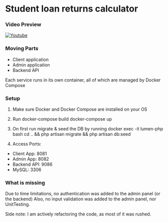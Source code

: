 # Student loan returns calculator

### Video Preview

[![Youtube](https://img.youtube.com/vi/43Dp8ZtQv8o/0.jpg)](https://www.youtube.com/watch?v=43Dp8ZtQv8o)

### Moving Parts

- Client application
- Admin application
- Backend API

Each service runs in its own container, all of which are managed by Docker Compose

### Setup

1. Make sure Docker and Docker Compose are installed on your OS
2. Run
    docker-compose build
    docker-compose up

3. On first run migrate & seed the DB by running
    docker exec -it lumen-php bash
    cd .. && php artisan migrate && php artisan db:seed

4. Access Ports:
  - Client App: 8081
  - Admin App: 8082
  - Backend API: 9086
  - MySQL: 3306

### What is missing

Due to time limitations, no authentication was added to the admin panel (or the backend)
Also, no input validation was added to the admin panel, nor UnitTesting.

Side note: I am actively refactoring the code, as most of it was rushed.
